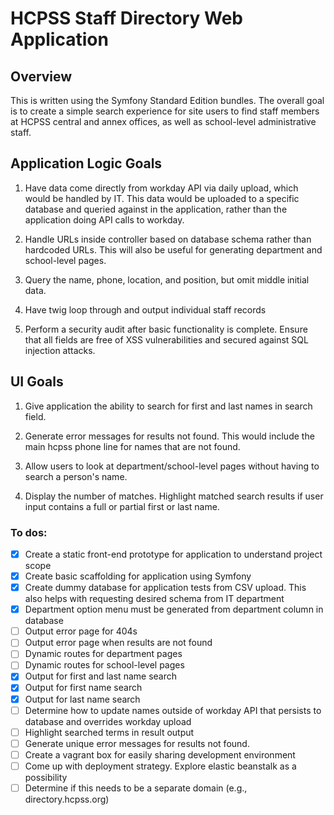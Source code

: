 # HCPSS Staff Directory Web Application

## Overview

This is written using the Symfony Standard Edition bundles. The overall goal is to create a simple search experience for site users to find staff members at HCPSS central and annex offices, as well as school-level administrative staff. 

## Application Logic Goals 

1. Have data come directly from workday API via daily upload, which would be handled by IT. This data would be uploaded to a specific database and queried against in the application, rather than the application doing API calls to workday. 

2. Handle URLs inside controller based on database schema rather than hardcoded URLs. This will also be useful for generating department and school-level pages. 

3. Query the name, phone, location, and position, but omit middle initial data.

4. Have twig loop through and output individual staff records

5. Perform a security audit after basic functionality is complete. Ensure that all fields are free of XSS vulnerabilities and secured against SQL injection attacks. 

## UI Goals

1. Give application the ability to search for first and last names in search field.

2. Generate error messages for results not found. This would include the main hcpss phone line for names that are not found.

3. Allow users to look at department/school-level pages without having to search a person's name.

4. Display the number of matches. Highlight matched search results if user input contains a full or partial first or last name. 

### To dos:

- [x] Create a static front-end prototype for application to understand project scope
- [x] Create basic scaffolding for application using Symfony
- [x] Create dummy database for application tests from CSV upload. This also helps with requesting desired schema from IT department
- [x] Department option menu must be generated from department column in database
- [ ] Output error page for 404s
- [ ] Output error page when results are not found
- [ ] Dynamic routes for department pages
- [ ] Dynamic routes for school-level pages
- [x] Output for first and last name search
- [x] Output for first name search
- [x] Output for last name search
- [ ] Determine how to update names outside of workday API that persists to database and overrides workday upload
- [ ] Highlight searched terms in result output
- [ ] Generate unique error messages for results not found.
- [ ] Create a vagrant box for easily sharing development environment
- [ ] Come up with deployment strategy. Explore elastic beanstalk as a possibility
- [ ] Determine if this needs to be a separate domain (e.g., directory.hcpss.org)
